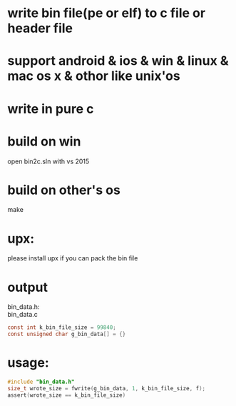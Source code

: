 # write bin file(pe or elf) to c file or header file
# support android & ios & win & linux & mac os x & othor like unix'os
# write in pure c 
# build on win
open bin2c.sln with vs 2015
# build on other's os
make 
# upx:
please install upx if you can pack the bin file  
# output
bin_data.h:  
bin_data.c
```c
const int k_bin_file_size = 99840;  
const unsigned char g_bin_data[] = {}  
```
# usage:
```c
#include "bin_data.h"
size_t wrote_size = fwrite(g_bin_data, 1, k_bin_file_size, f);
assert(wrote_size == k_bin_file_size)
```

    
    
